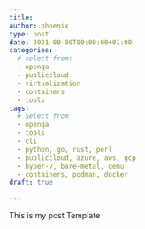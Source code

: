 ```yaml
---
title: 
author: phoenix
type: post
date: 2021-00-00T00:00:00+01:00
categories:
  # select from:
  - openqa
  - publiccloud
  - virtualization
  - containers
  - tools
tags:
  # Select from
  - openqa
  - tools
  - cli
  - python, go, rust, perl
  - publiccloud, azure, aws, gcp
  - hyper-v, bare-metal, qemu
  - containers, podman, docker
draft: true

---
```

This is my post Template
